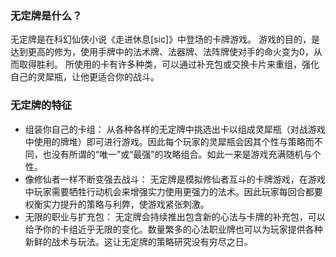 ### 无定牌是什么？
无定牌是在科幻仙侠小说《走进休息\[sic\]》中登场的卡牌游戏。
游戏的目的，是达到更高的修为，使用手牌中的法术牌、法器牌、法阵牌使对手的命火变为0，从而取得胜利。
所使用的卡有许多种类，可以通过补充包或交换卡片来重组，强化自己的灵犀瓶，让他更适合你的战斗。
### 无定牌的特征
- 组装你自己的卡组：
从各种各样的无定牌中挑选出卡以组成灵犀瓶（对战游戏中使用的牌堆）即可进行游戏。因此每个玩家的灵犀瓶会因其个性与策略而不同，也没有所谓的“唯一”或“最强”的攻略组合。如此一来是游戏充满随机与个性。
- 像修仙者一样不断变强去战斗：
无定牌是模拟修仙者互斗的卡牌游戏，在游戏中玩家需要牺牲行动机会来增强实力使用更强力的法术。因此玩家每回合都要权衡实力提升的策略与利弊，使游戏紧张刺激。
- 无限的职业与扩充包：
无定牌会持续推出包含新的心法与卡牌的补充包，可以给予你的卡组近乎无限的变化。数量繁多的心法职业牌也可以为玩家提供各种新鲜的战术与玩法。这让无定牌的策略研究没有穷尽之日。
